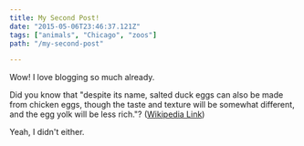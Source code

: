 ```yaml
---
title: My Second Post!
date: "2015-05-06T23:46:37.121Z"
tags: ["animals", "Chicago", "zoos"]
path: "/my-second-post"

---
```


Wow! I love blogging so much already.

Did you know that "despite its name, salted duck eggs can also be made from
chicken eggs, though the taste and texture will be somewhat different, and the
egg yolk will be less rich."?
([Wikipedia Link](http://en.wikipedia.org/wiki/Salted_duck_egg))

Yeah, I didn't either.
